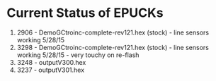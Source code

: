 # Current Status of EPUCKs

1. 2906 - DemoGCtroinc-complete-rev121.hex (stock) - line sensors working 5/28/15
2. 3298 - DemoGCtroinc-complete-rev121.hex (stock) - line sensors working 5/28/15 - very touchy on re-flash
3. 3248 - outputV300.hex
4. 3237 - outputV301.hex
